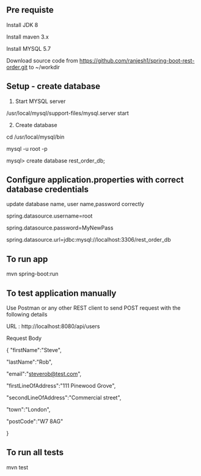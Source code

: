 ## Pre requiste
Install JDK 8

Install maven 3.x

Install MYSQL 5.7


Download source code from  https://github.com/ranjesh1/spring-boot-rest-order.git to ~/workdir

## Setup - create database

1. Start MYSQL server

/usr/local/mysql/support-files/mysql.server start

2. Create database

cd /usr/local/mysql/bin

mysql -u root -p

mysql> create database rest_order_db;

## Configure application.properties with correct database credentials
update database name, user name,password correctly

spring.datasource.username=root

spring.datasource.password=MyNewPass

spring.datasource.url=jdbc:mysql://localhost:3306/rest_order_db

## To run app
mvn spring-boot:run

##  To test application manually
Use Postman or any other REST client to send POST request with the following details

URL : http://localhost:8080/api/users

Request Body

{
"firstName":"Steve",

"lastName":"Rob",

"email":"steverob@test.com",

"firstLineOfAddress":"111 Pinewood Grove",

"secondLineOfAddress":"Commercial street",

"town":"London",

"postCode":"W7 8AG"

}

## To run all tests
mvn test